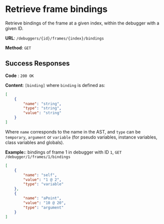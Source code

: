 # Retrieve frame bindings

Retrieve bindings of the frame at a given index, within the debugger with a given ID.

**URL**: `/debuggers/{id}/frames/{index}/bindings`

**Method**: `GET`

## Success Responses

**Code** : `200 OK`

**Content**: `[binding]` where `binding` is defined as:

```json
[
	{
		"name": "string",
		"type": "string",
		"value": "string"
	}
]
```

Where `name` corresponds to the name in the AST, and `type` can be `temporary`, `argument` or `variable` (for pseudo variables, instance variables, class variables and globals).

**Example:**: bindings of frame 1 in debugger with ID `1`, `GET /debugger/1/frames/1/bindings`

```json
[
	{
		"name": "self",
		"value": "1 @ 2",
		"type": "variable"
	},
	{
		"name": "aPoint",
		"value": "10 @ 20",
		"type": "argument"
	}
]
```

